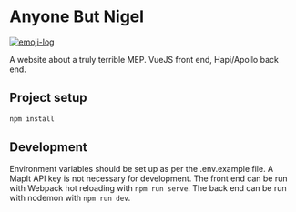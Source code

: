 # Anyone But Nigel

[![emoji-log](https://cdn.rawgit.com/ahmadawais/stuff/ca97874/emoji-log/flat.svg)](https://github.com/ahmadawais/Emoji-Log/)

A website about a truly terrible MEP. VueJS front end, Hapi/Apollo back end.

## Project setup

```bash
npm install
```

## Development

Environment variables should be set up as per the .env.example file. A MapIt API key is not necessary for development. The front end can be run with Webpack hot reloading with `npm run serve`. The back end can be run with nodemon with `npm run dev`.
